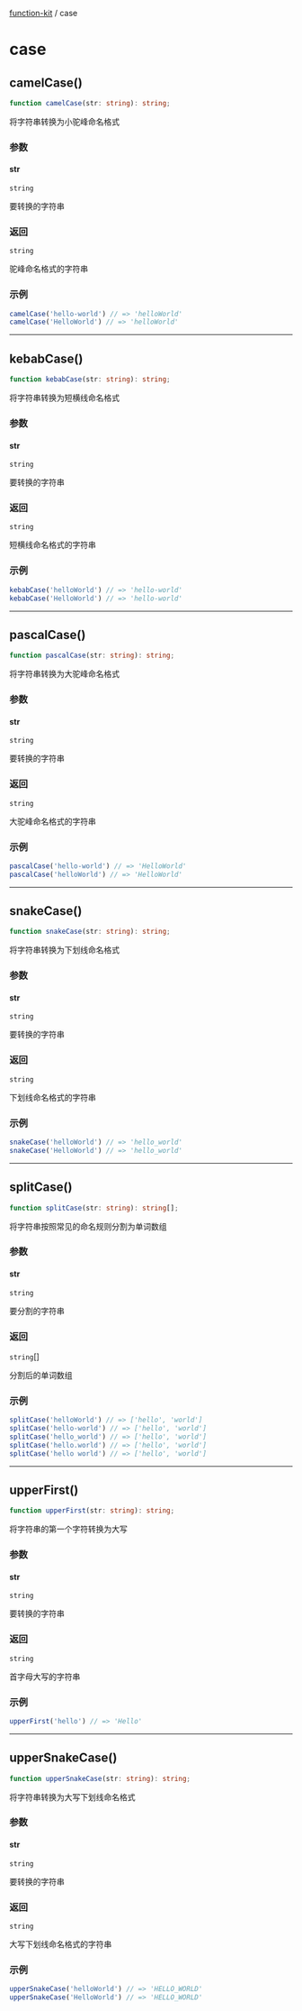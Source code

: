 [function-kit](index.md) / case

# case

## camelCase()

```ts
function camelCase(str: string): string;
```

将字符串转换为小驼峰命名格式

### 参数

#### str

`string`

要转换的字符串

### 返回

`string`

驼峰命名格式的字符串

### 示例

```ts
camelCase('hello-world') // => 'helloWorld'
camelCase('HelloWorld') // => 'helloWorld'
```

***

## kebabCase()

```ts
function kebabCase(str: string): string;
```

将字符串转换为短横线命名格式

### 参数

#### str

`string`

要转换的字符串

### 返回

`string`

短横线命名格式的字符串

### 示例

```ts
kebabCase('helloWorld') // => 'hello-world'
kebabCase('HelloWorld') // => 'hello-world'
```

***

## pascalCase()

```ts
function pascalCase(str: string): string;
```

将字符串转换为大驼峰命名格式

### 参数

#### str

`string`

要转换的字符串

### 返回

`string`

大驼峰命名格式的字符串

### 示例

```ts
pascalCase('hello-world') // => 'HelloWorld'
pascalCase('helloWorld') // => 'HelloWorld'
```

***

## snakeCase()

```ts
function snakeCase(str: string): string;
```

将字符串转换为下划线命名格式

### 参数

#### str

`string`

要转换的字符串

### 返回

`string`

下划线命名格式的字符串

### 示例

```ts
snakeCase('helloWorld') // => 'hello_world'
snakeCase('HelloWorld') // => 'hello_world'
```

***

## splitCase()

```ts
function splitCase(str: string): string[];
```

将字符串按照常见的命名规则分割为单词数组

### 参数

#### str

`string`

要分割的字符串

### 返回

`string`[]

分割后的单词数组

### 示例

```ts
splitCase('helloWorld') // => ['hello', 'world']
splitCase('hello-world') // => ['hello', 'world']
splitCase('hello_world') // => ['hello', 'world']
splitCase('hello.world') // => ['hello', 'world']
splitCase('hello world') // => ['hello', 'world']
```

***

## upperFirst()

```ts
function upperFirst(str: string): string;
```

将字符串的第一个字符转换为大写

### 参数

#### str

`string`

要转换的字符串

### 返回

`string`

首字母大写的字符串

### 示例

```ts
upperFirst('hello') // => 'Hello'
```

***

## upperSnakeCase()

```ts
function upperSnakeCase(str: string): string;
```

将字符串转换为大写下划线命名格式

### 参数

#### str

`string`

要转换的字符串

### 返回

`string`

大写下划线命名格式的字符串

### 示例

```ts
upperSnakeCase('helloWorld') // => 'HELLO_WORLD'
upperSnakeCase('HelloWorld') // => 'HELLO_WORLD'
```
